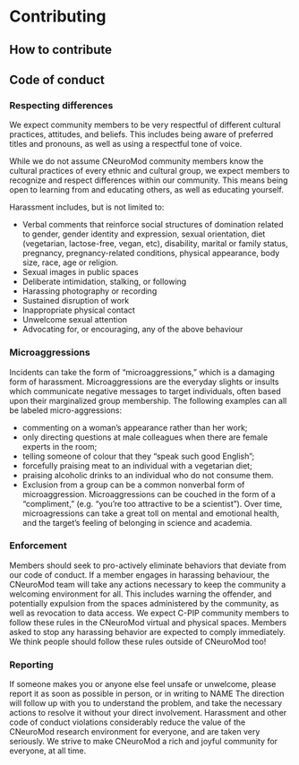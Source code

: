 # Contributing
## How to contribute  


## Code of conduct

### Respecting differences

We expect community members to be very respectful of different cultural practices, attitudes, and beliefs. This includes being aware of preferred titles and pronouns, as well as using a respectful tone of voice.

While we do not assume CNeuroMod community members know the cultural practices of every ethnic and cultural group, we expect members to recognize and respect differences within our community. This means being open to learning from and educating others, as well as educating yourself.

Harassment includes, but is not limited to:
 * Verbal comments that reinforce social structures of domination related to gender, gender identity and expression, sexual orientation, diet (vegetarian, lactose-free, vegan, etc), disability, marital or family status, pregnancy, pregnancy-related conditions, physical appearance, body size, race, age or religion.
 * Sexual images in public spaces
 * Deliberate intimidation, stalking, or following
 * Harassing photography or recording
 * Sustained disruption of work
 * Inappropriate physical contact
 * Unwelcome sexual attention
 * Advocating for, or encouraging, any of the above behaviour

### Microaggressions

Incidents can take the form of “microaggressions,” which is a damaging form of harassment. Microaggressions are the everyday slights or insults which communicate negative messages to target individuals, often based upon their marginalized group membership. The following examples can all be labeled micro-aggressions:
 * commenting on a woman’s appearance rather than her work;
 * only directing questions at male colleagues when there are female experts in the room;
 * telling someone of colour that they “speak such good English”;
 * forcefully praising meat to an individual with a vegetarian diet;
 * praising alcoholic drinks to an individual who do not consume them.
 * Exclusion from a group can be a common nonverbal form of microaggression.
 Microaggressions can be couched in the form of a “compliment,” (e.g. “you’re too attractive to be a scientist”). Over time, microagressions can take a great toll on mental and emotional health, and the target’s feeling of belonging in science and academia.

### Enforcement

Members should seek to pro-actively eliminate behaviors that deviate from our code of conduct. If a member engages in harassing behaviour, the CNeuroMod team will take any actions necessary to keep the community a welcoming environment for all. This includes warning the offender, and potentially expulsion from the spaces administered by the community, as well as revocation to data access. We expect C-PIP community members to follow these rules in the CNeuroMod virtual and physical spaces. Members asked to stop any harassing behavior are expected to comply immediately. We think people should follow these rules outside of CNeuroMod too!

### Reporting
If someone makes you or anyone else feel unsafe or unwelcome, please report it as soon as possible in person, or in writing to NAME The direction will follow up with you to understand the problem, and take the necessary actions to resolve it without your direct involvement. Harassment and other code of conduct violations considerably reduce the value of the CNeuroMod research environment for everyone, and are taken very seriously. We strive to make CNeuroMod a rich and joyful community for everyone, at all time.
